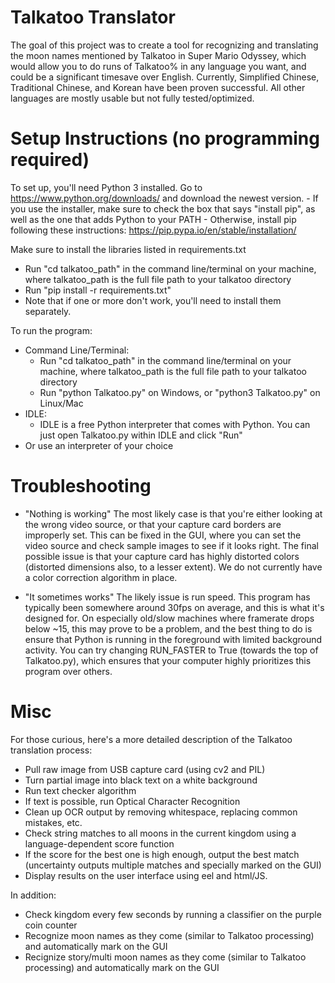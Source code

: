 # Talkatoo Translator

The goal of this project was to create a tool for recognizing and translating the moon names mentioned by Talkatoo in Super Mario Odyssey, which would allow you to do runs of Talkatoo% in any language you want, and could be a significant timesave over English. Currently, Simplified Chinese, Traditional Chinese, and Korean have been proven successful. All other languages are mostly usable but not fully tested/optimized.

# Setup Instructions (no programming required)
To set up, you'll need Python 3 installed. Go to https://www.python.org/downloads/ and download the newest version.
    - If you use the installer, make sure to check the box that says "install pip", as well as the one that adds Python to your PATH
    - Otherwise, install pip following these instructions: https://pip.pypa.io/en/stable/installation/

Make sure to install the libraries listed in requirements.txt
- Run "cd talkatoo_path" in the command line/terminal on your machine, where talkatoo_path is the full file path to your talkatoo directory
- Run "pip install -r requirements.txt"
- Note that if one or more don't work, you'll need to install them separately.

To run the program:
- Command Line/Terminal:
    - Run "cd talkatoo_path" in the command line/terminal on your machine, where talkatoo_path is the full file path to your talkatoo directory
    - Run "python Talkatoo.py" on Windows, or "python3 Talkatoo.py" on Linux/Mac
- IDLE:
    - IDLE is a free Python interpreter that comes with Python. You can just open Talkatoo.py within IDLE and click "Run"
- Or use an interpreter of your choice


# Troubleshooting
- "Nothing is working"
The most likely case is that you're either looking at the wrong video source, or that your capture card borders are improperly set. This can be fixed in the GUI, where you can set the video source and check sample images to see if it looks right.
The final possible issue is that your capture card has highly distorted colors (distorted dimensions also, to a lesser extent). We do not currently have a color correction algorithm in place.


- "It sometimes works"
The likely issue is run speed. This program has typically been somewhere around 30fps on average, and this is what it's designed for. On especially old/slow machines where framerate drops below ~15, this may prove to be a problem, and the best thing to do is ensure that Python is running in the foreground with limited background activity. You can try changing RUN_FASTER to True (towards the top of Talkatoo.py), which ensures that your computer highly prioritizes this program over others. 


# Misc
For those curious, here's a more detailed description of the Talkatoo translation process:
- Pull raw image from USB capture card (using cv2 and PIL)
- Turn partial image into black text on a white background
- Run text checker algorithm
- If text is possible, run Optical Character Recognition
- Clean up OCR output by removing whitespace, replacing common mistakes, etc.
- Check string matches to all moons in the current kingdom using a language-dependent score function
- If the score for the best one is high enough, output the best match (uncertainty outputs multiple matches and specially marked on the GUI)
- Display results on the user interface using eel and html/JS.

In addition:
- Check kingdom every few seconds by running a classifier on the purple coin counter
- Recognize moon names as they come (similar to Talkatoo processing) and automatically mark on the GUI
- Recignize story/multi moon names as they come (similar to Talkatoo processing) and automatically mark on the GUI

